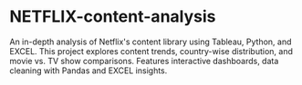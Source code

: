 # NETFLIX-content-analysis
An in-depth analysis of Netflix's content library using Tableau, Python, and EXCEL. This project explores content trends, country-wise distribution, and movie vs. TV show comparisons. Features interactive dashboards, data cleaning with Pandas and EXCEL insights.
